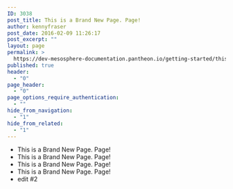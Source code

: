 ```yaml
---
ID: 3038
post_title: This is a Brand New Page. Page!
author: kennyfraser
post_date: 2016-02-09 11:26:17
post_excerpt: ""
layout: page
permalink: >
  https://dev-mesosphere-documentation.pantheon.io/getting-started/this-is-a-brand-new-page-page/
published: true
header:
  - "0"
page_header:
  - "0"
page_options_require_authentication:
  - ""
hide_from_navigation:
  - "1"
hide_from_related:
  - "1"
---
```

*   This is a Brand New Page. Page!
*   This is a Brand New Page. Page!
*   This is a Brand New Page. Page!
*   This is a Brand New Page. Page!
*   edit #2